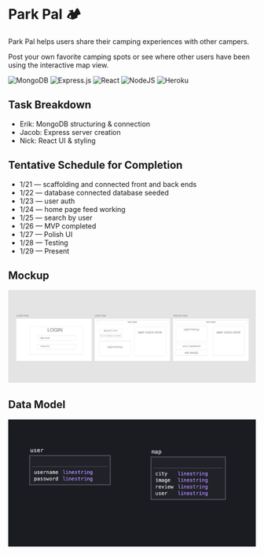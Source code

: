 # Park Pal 🏕️

Park Pal helps users share their camping experiences with other campers.

Post your own favorite camping spots or see where other users have been using the interactive map view.

<img alt="MongoDB" src ="https://img.shields.io/badge/MongoDB-%2313AA52.svg?&style=for-the-badge&logo=mongodb&logoColor=white"/> <img alt="Express.js" src="https://img.shields.io/badge/express.js%20-%23333333.svg?&style=for-the-badge&logo=express"/> <img alt="React" src="https://img.shields.io/badge/react%20-%2320232a.svg?&style=for-the-badge&logo=react&logoColor=%2361DAFB"/> <img alt="NodeJS" src="https://img.shields.io/badge/node.js%20-%2343853D.svg?&style=for-the-badge&logo=node.js&logoColor=white"/> <img alt="Heroku" src="https://img.shields.io/badge/heroku%20-%23430098.svg?&style=for-the-badge&logo=heroku&logoColor=white"/>

## Task Breakdown

- Erik: MongoDB structuring & connection
- Jacob: Express server creation
- Nick: React UI & styling

## Tentative Schedule for Completion

- 1/21 — scaffolding and connected front and back ends
- 1/22 — database connected database seeded
- 1/23 — user auth
- 1/24 — home page feed working
- 1/25 — search by user
- 1/26 — MVP completed
- 1/27 — Polish UI
- 1/28 — Testing
- 1/29 — Present

## Mockup

![mockup](./images/mockup.png)

## Data Model

![data model](./images/dataflow.png)
